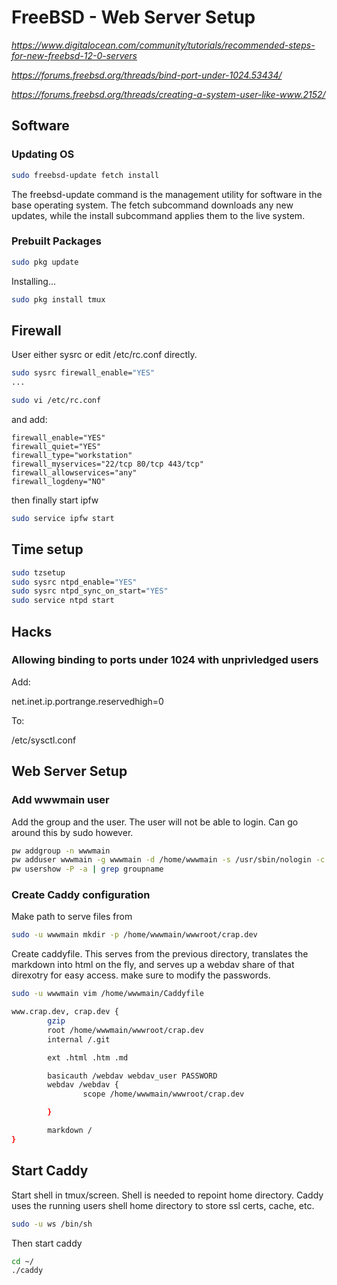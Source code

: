 FreeBSD - Web Server Setup
================================================

_https://www.digitalocean.com/community/tutorials/recommended-steps-for-new-freebsd-12-0-servers_

_https://forums.freebsd.org/threads/bind-port-under-1024.53434/_

_https://forums.freebsd.org/threads/creating-a-system-user-like-www.2152/_

## Software

### Updating OS

```bash
sudo freebsd-update fetch install
```

The freebsd-update command is the management utility for software in the base operating system. 
The fetch subcommand downloads any new updates, while the install subcommand applies them to the live system.

### Prebuilt Packages

```bash
sudo pkg update
```

Installing...
```bash
sudo pkg install tmux
```

## Firewall

User either sysrc or edit /etc/rc.conf directly.

```bash
sudo sysrc firewall_enable="YES"
...
```

```bash
sudo vi /etc/rc.conf
```

and add:

```
firewall_enable="YES"
firewall_quiet="YES"
firewall_type="workstation"
firewall_myservices="22/tcp 80/tcp 443/tcp"
firewall_allowservices="any"
firewall_logdeny="NO"
```

then finally start ipfw

```bash
sudo service ipfw start
```

## Time setup

```bash
sudo tzsetup
sudo sysrc ntpd_enable="YES"
sudo sysrc ntpd_sync_on_start="YES"
sudo service ntpd start
```

## Hacks

### Allowing binding to ports under 1024 with unprivledged users

Add:

net.inet.ip.portrange.reservedhigh=0

To:

/etc/sysctl.conf

## Web Server Setup

### Add wwwmain user

Add the group and the user. The user will not be able to login. Can go around this by sudo however. 

```bash
pw addgroup -n wwwmain
pw adduser wwwmain -g wwwmain -d /home/wwwmain -s /usr/sbin/nologin -c "web server user"
pw usershow -P -a | grep groupname
```

### Create Caddy configuration

Make path to serve files from
```bash
sudo -u wwwmain mkdir -p /home/wwwmain/wwwroot/crap.dev
```

Create caddyfile. This serves from the previous directory, translates the markdown into html on the fly, and serves up a webdav share of that direxotry for easy access. make sure to modify the passwords.

```bash
sudo -u wwwmain vim /home/wwwmain/Caddyfile
```

```bash
www.crap.dev, crap.dev {
        gzip
        root /home/wwwmain/wwwroot/crap.dev
        internal /.git

        ext .html .htm .md

        basicauth /webdav webdav_user PASSWORD
        webdav /webdav {
                scope /home/wwwmain/wwwroot/crap.dev

        }

        markdown /
}
```

## Start Caddy

Start shell in tmux/screen. Shell is needed to repoint home directory. Caddy uses the running users shell home directory to store ssl certs, cache, etc.

```bash
sudo -u ws /bin/sh
```

Then start caddy
```bash
cd ~/
./caddy
```
